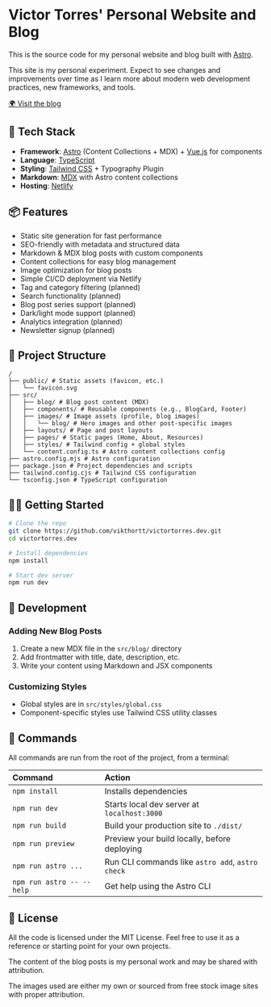 # Victor Torres' Personal Website and Blog

This is the source code for my personal website and blog built with [Astro](https://astro.build/).

This site is my personal experiment. Expect to see changes and improvements over time as I learn more about modern 
web development practices, new frameworks, and tools.

[🌍 Visit the blog](https://victortorres.dev)

## 🚀 Tech Stack

- **Framework**: [Astro](https://astro.build/) (Content Collections + MDX) + [Vue.js](https://vuejs.org/) for components
- **Language**: [TypeScript](https://www.typescriptlang.org/)
- **Styling**: [Tailwind CSS](https://tailwindcss.com/) + Typography Plugin
- **Markdown**: [MDX](https://mdxjs.com/) with Astro content collections
- **Hosting**: [Netlify](https://netlify.com)

## 📦 Features

- Static site generation for fast performance
- SEO-friendly with metadata and structured data
- Markdown & MDX blog posts with custom components
- Content collections for easy blog management
- Image optimization for blog posts
- Simple CI/CD deployment via Netlify
- Tag and category filtering (planned)
- Search functionality (planned)
- Blog post series support (planned)
- Dark/light mode support (planned)
- Analytics integration (planned)
- Newsletter signup (planned)

## 📂 Project Structure

```plaintext
/
├── public/ # Static assets (favicon, etc.)
│   └── favicon.svg
├── src/
│   ├── blog/ # Blog post content (MDX)
│   ├── components/ # Reusable components (e.g., BlogCard, Footer)
│   ├── images/ # Image assets (profile, blog images)
│   │   └── blog/ # Hero images and other post-specific images
│   ├── layouts/ # Page and post layouts
│   ├── pages/ # Static pages (Home, About, Resources)
│   ├── styles/ # Tailwind config + global styles
│   └── content.config.ts # Astro content collections config
├── astro.config.mjs # Astro configuration
├── package.json # Project dependencies and scripts
├── tailwind.config.cjs # Tailwind CSS configuration
└── tsconfig.json # TypeScript configuration
```

## 🧑‍💻 Getting Started

```bash
# Clone the repo
git clone https://github.com/vikthortt/victortorres.dev.git
cd victortorres.dev

# Install dependencies
npm install

# Start dev server
npm run dev
```

## 🔧 Development

### Adding New Blog Posts
1. Create a new MDX file in the `src/blog/` directory
2. Add frontmatter with title, date, description, etc.
3. Write your content using Markdown and JSX components

### Customizing Styles
- Global styles are in `src/styles/global.css`
- Component-specific styles use Tailwind CSS utility classes

## 🧞 Commands

All commands are run from the root of the project, from a terminal:

| Command                   | Action                                           |
| :------------------------ | :----------------------------------------------- |
| `npm install`             | Installs dependencies                            |
| `npm run dev`             | Starts local dev server at `localhost:3000`      |
| `npm run build`           | Build your production site to `./dist/`          |
| `npm run preview`         | Preview your build locally, before deploying     |
| `npm run astro ...`       | Run CLI commands like `astro add`, `astro check` |
| `npm run astro -- --help` | Get help using the Astro CLI                     |

## 📝 License

All the code is licensed under the MIT License. Feel free to use it as a reference or starting point for your own projects.

The content of the blog posts is my personal work and may be shared with attribution.

The images used are either my own or sourced from free stock image sites with proper attribution.
